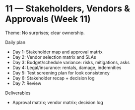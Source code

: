 # 11 — Stakeholders, Vendors & Approvals (Week 11)

Theme: No surprises; clear ownership.

Daily plan
- Day 1: Stakeholder map and approval matrix
- Day 2: Vendor selection matrix and SLAs
- Day 3: Budget/schedule variance: risks, mitigations, asks
- Day 4: Legal/insurance: rentals, damage, indemnities
- Day 5: Test screening plan for look consistency
- Day 6: Stakeholder recap + decision log
- Day 7: Review

Deliverables
- Approval matrix; vendor matrix; decision log
